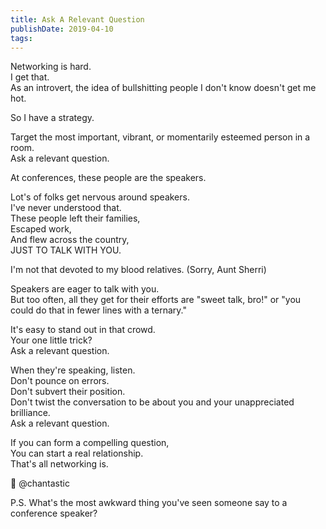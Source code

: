 ```yaml
---
title: Ask A Relevant Question
publishDate: 2019-04-10
tags:
---
```


Networking is hard.  
I get that.  
As an introvert, the idea of bullshitting people I don't know doesn't get me hot.

So I have a strategy.

Target the most important, vibrant, or momentarily esteemed person in a room.  
Ask a relevant question.

At conferences, these people are the speakers.

Lot's of folks get nervous around speakers.  
I've never understood that.  
These people left their families,  
Escaped work,  
And flew across the country,  
JUST TO TALK WITH YOU.

I'm not that devoted to my blood relatives.
(Sorry, Aunt Sherri)

Speakers are eager to talk with you.  
But too often, all they get for their efforts are "sweet talk, bro!" or "you could do that in fewer lines with a ternary."

It's easy to stand out in that crowd.  
Your one little trick?  
Ask a relevant question.

When they're speaking, listen.  
Don't pounce on errors.  
Don't subvert their position.  
Don't twist the conversation to be about you and your unappreciated brilliance.  
Ask a relevant question.

If you can form a compelling question,  
You can start a real relationship.  
That's all networking is.

💞 @chantastic

P.S.
What's the most awkward thing you've seen someone say to a conference speaker?
